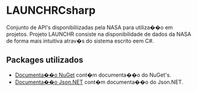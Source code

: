 # LAUNCHRCsharp

Conjunto de API's disponibiliizadas pela NASA para utiliza��o em projetos.
Projeto LAUNCHR consiste na disponibilidade de dados da NASA de forma mais intuitiva atrav�s do sistema escrito eem C#.

## Packages utilizados

- [Documenta��o NuGet](https://github.com/NuGet/docs.microsoft.com-nuget) cont�m documenta��o do NuGet's. 
- [Documenta��o Json.NET](https://www.newtonsoft.com/json/help/html/Introduction.htm) cont�m documenta��o do Json.NET. 